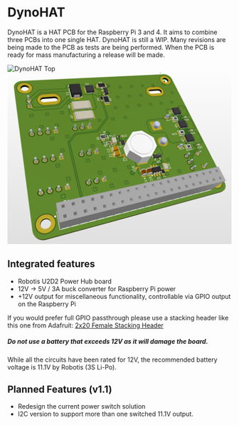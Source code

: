 # DynoHAT
DynoHAT is a HAT PCB for the Raspberry Pi 3 and 4. It aims to combine three PCBs into one single HAT.
DynoHAT is still a WIP. Many revisions are being made to the PCB as tests are being performed. When the PCB is ready for mass manufacturing a release will be made.

![DynoHAT Top](https://github.com/DiamondFire11/DynoHAT/blob/main/docs/render/DynoHAT%20Top.PN?raw=true)
![DynoHAT Bottom](https://github.com/DiamondFire11/DynoHAT/blob/main/docs/render/DynoHAT%20Bottom.PNG?raw=true)

## Integrated features
- Robotis U2D2 Power Hub board
- 12V -> 5V / 3A buck converter for Raspberry Pi power
- +12V output for miscellaneous functionality, controllable via GPIO output on the Raspberry Pi

If you would prefer full GPIO passthrough please use a stacking header like this one from Adafruit:
[2x20 Female Stacking Header](https://www.adafruit.com/product/1979)


##### Do not use a battery that exceeds 12V as it will damage the board.
While all the circuits have been rated for 12V, the recommended battery voltage is 11.1V by Robotis (3S Li-Po).

## Planned Features (v1.1)
- Redesign the current power switch solution
- I2C version to support more than one switched 11.1V output.
